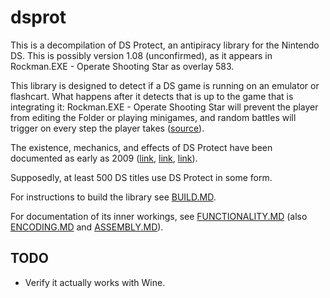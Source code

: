 # dsprot

This is a decompilation of DS Protect, an antipiracy library for the Nintendo DS. This is possibly version 1.08 (unconfirmed), as it appears in Rockman.EXE - Operate Shooting Star as overlay 583. 

This library is designed to detect if a DS game is running on an emulator or flashcart. What happens after it detects that is up to the game that is integrating it: Rockman.EXE - Operate Shooting Star will prevent the player from editing the Folder or playing minigames, and random battles will trigger on every step the player takes ([source](https://tcrf.net/Rockman.EXE:_Operate_Shooting_Star#Anti-Piracy)).

The existence, mechanics, and effects of DS Protect have been documented as early as 2009 ([link](https://gbatemp.net/threads/seeking-help-for-anti-piracy-protection-removal.134683/post-1768816), [link](https://sourceforge.net/p/desmume/bugs/979/), [link](https://opentrackers.org/scenerules.org/html/2010_NDSr.html)).

Supposedly, at least 500 DS titles use DS Protect in some form.

For instructions to build the library see [BUILD.MD](./BUILD.MD).

For documentation of its inner workings, see [FUNCTIONALITY.MD](./doc/FUNCTIONALITY.MD) (also [ENCODING.MD](./doc/ENCODING.MD) and [ASSEMBLY.MD](./doc/ASSEMBLY.MD)).

## TODO

- Verify it actually works with Wine.
